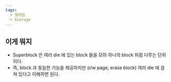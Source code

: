 ```yaml
---
tags:
  - 용어집
  - Storage
---
```

## 이게 뭐지

- Superblock 은 여러 die 에 있는 block 들을 모아 하나의 block 처럼 다루는 단위이다.
- 즉, block 과 동일한 기능을 제공하지만 (r/w page, erase block) 여러 die 에 걸쳐 있다고 이해하면 된다.